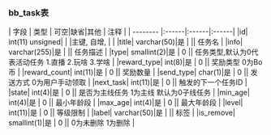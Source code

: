 ### bb_task表
  
| 字段        | 类型 | 可空|缺省|其他  | 注释 |
| -------- |:------|:------|:------|
|id| int(11) unsigned| |   |主键, 自增, |  |
|title| varchar(50)|是 |   || 任务名 |
|info| varchar(255)|是 |   || 任务描述 |
|type| smallint(2)|是 |  0 || 任务类型,默认为0代表活动任务 1.直播 2.玩啥 3.学啥 |
|reward_type| int(8)|是 |  0 || 奖励类型 0为Bo币 |
|reward_count| int(11)|是 |  0 || 奖励数量 |
|send_type| char(1)|是 |  0 || 发送方式 0为用户手动领取 |
|next_task| int(11)|是 |  0 || 触发的下一个任务ID |
|state| int(4)|是 |  0 || 是否为主线任务 1为主线 默认为0子线任务 |
|min_age| int(4)|是 |  0 || 最小年龄段 |
|max_age| int(4)|是 |  0 || 最大年龄段 |
|level| int(11)|是 |  0 || 等级限制 |
|label| varchar(50)|是 |   || 标签 |
|is_remove| smallint(1)|是 |  0 || 0为未删除 1为删除 |
